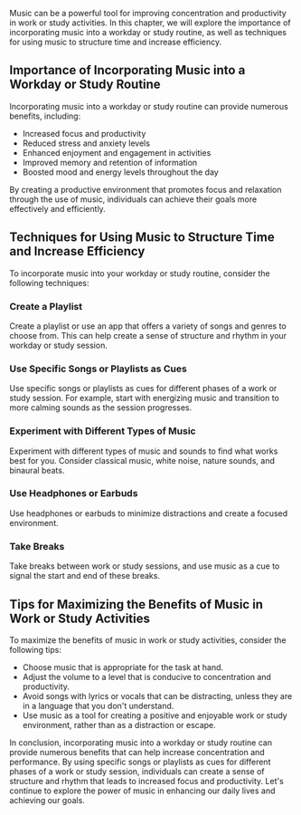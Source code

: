 
Music can be a powerful tool for improving concentration and productivity in work or study activities. In this chapter, we will explore the importance of incorporating music into a workday or study routine, as well as techniques for using music to structure time and increase efficiency.

Importance of Incorporating Music into a Workday or Study Routine
-----------------------------------------------------------------

Incorporating music into a workday or study routine can provide numerous benefits, including:

* Increased focus and productivity
* Reduced stress and anxiety levels
* Enhanced enjoyment and engagement in activities
* Improved memory and retention of information
* Boosted mood and energy levels throughout the day

By creating a productive environment that promotes focus and relaxation through the use of music, individuals can achieve their goals more effectively and efficiently.

Techniques for Using Music to Structure Time and Increase Efficiency
--------------------------------------------------------------------

To incorporate music into your workday or study routine, consider the following techniques:

### Create a Playlist

Create a playlist or use an app that offers a variety of songs and genres to choose from. This can help create a sense of structure and rhythm in your workday or study session.

### Use Specific Songs or Playlists as Cues

Use specific songs or playlists as cues for different phases of a work or study session. For example, start with energizing music and transition to more calming sounds as the session progresses.

### Experiment with Different Types of Music

Experiment with different types of music and sounds to find what works best for you. Consider classical music, white noise, nature sounds, and binaural beats.

### Use Headphones or Earbuds

Use headphones or earbuds to minimize distractions and create a focused environment.

### Take Breaks

Take breaks between work or study sessions, and use music as a cue to signal the start and end of these breaks.

Tips for Maximizing the Benefits of Music in Work or Study Activities
---------------------------------------------------------------------

To maximize the benefits of music in work or study activities, consider the following tips:

* Choose music that is appropriate for the task at hand.
* Adjust the volume to a level that is conducive to concentration and productivity.
* Avoid songs with lyrics or vocals that can be distracting, unless they are in a language that you don't understand.
* Use music as a tool for creating a positive and enjoyable work or study environment, rather than as a distraction or escape.

In conclusion, incorporating music into a workday or study routine can provide numerous benefits that can help increase concentration and performance. By using specific songs or playlists as cues for different phases of a work or study session, individuals can create a sense of structure and rhythm that leads to increased focus and productivity. Let's continue to explore the power of music in enhancing our daily lives and achieving our goals.
